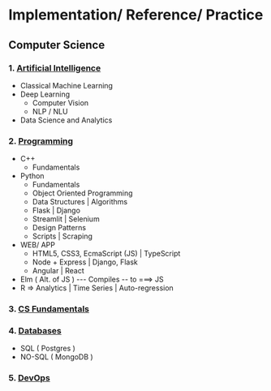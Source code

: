 # Implementation/ Reference/ Practice

## **Computer Science**

### 1. [Artificial Intelligence](https://github.com/Mnpr/LearnBase/tree/master/ArtificialIntelligence/)

- Classical Machine Learning
- Deep Learning
  - Computer Vision
  - NLP / NLU
- Data Science and Analytics

### 2. [Programming](https://github.com/Mnpr/LearnBase/tree/master/Programming/)
- C++
  - Fundamentals
- Python
  - Fundamentals
  - Object Oriented Programming
  - Data Structures | Algorithms 
  - Flask | Django
  - Streamlit | Selenium
  - Design Patterns
  - Scripts | Scraping
-  WEB/ APP
   - HTML5, CSS3, EcmaScript (JS) | TypeScript
   - Node + Express | Django, Flask 
   - Angular | React
- Elm ( Alt. of JS ) --- Compiles -- to ===> JS
- R => Analytics | Time Series | Auto-regression

### 3. [CS Fundamentals](https://github.com/Mnpr/LearnBase/tree/master/ClassicML/)

### 4. [Databases](https://github.com/Mnpr/LearnBase/tree/master/Database/)

- SQL ( Postgres )
- NO-SQL ( MongoDB )

### 5. [DevOps](https://github.com/Mnpr/LearnBase/tree/master/DevOps/)

